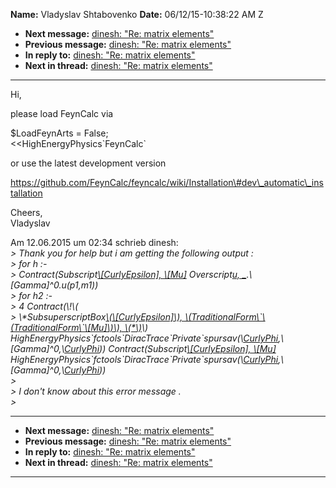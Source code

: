 **Name:** Vladyslav Shtabovenko
**Date:** 06/12/15-10:38:22 AM Z

  - **Next message:** [dinesh: "Re: matrix elements"](0912.html)
  - **Previous message:** [dinesh: "Re: matrix elements"](0910.html)
  - **In reply to:** [dinesh: "Re: matrix elements"](0910.html)
  - **Next in thread:** [dinesh: "Re: matrix elements"](0912.html)

-----

Hi,  

please load FeynCalc via  

$LoadFeynArts = False;  
<<HighEnergyPhysics\`FeynCalc\`  

or use the latest development version  

https://github.com/FeynCalc/feyncalc/wiki/Installation\#dev\_automatic\_installation  

Cheers,  
Vladyslav  

Am 12.06.2015 um 02:34 schrieb dinesh:  
*\> Thank you for help but i am getting the following output :*  
*\> for h :-*  
*\> Contract(Subscript[\\[CurlyEpsilon],
\\[Mu]](q) Overscript[u,
\_](p2,m2).\\[Gamma]^0.u(p1,m1))*  
*\> for h2 :-*  
*\> 4 Contract(\\\!\\(*  
*\> \\\*SubsuperscriptBox[\\(\\[CurlyEpsilon]\\),
\\(TraditionalForm\\\`\\(TraditionalForm\\\`\\[Mu]\\)\\),
\\(\*\\)](q)\\)
HighEnergyPhysics\`fctools\`DiracTrace\`Private\`spursav(\\[CurlyPhi](p1,m1),\\[Gamma]^0,\\[CurlyPhi](p2,m2)))
Contract(Subscript[\\[CurlyEpsilon], \\[Mu]](q)
HighEnergyPhysics\`fctools\`DiracTrace\`Private\`spursav(\\[CurlyPhi](p2,m2),\\[Gamma]^0,\\[CurlyPhi](p1,m1)))*  
*\>*  
*\> I don't know about this error message .*  
*\>*  

-----

  - **Next message:** [dinesh: "Re: matrix elements"](0912.html)
  - **Previous message:** [dinesh: "Re: matrix elements"](0910.html)
  - **In reply to:** [dinesh: "Re: matrix elements"](0910.html)
  - **Next in thread:** [dinesh: "Re: matrix elements"](0912.html)

-----

